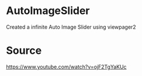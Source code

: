# AutoImageSlider
Created a infinite Auto Image Slider using viewpager2

# Source
https://www.youtube.com/watch?v=ojF2TgYaKUc
